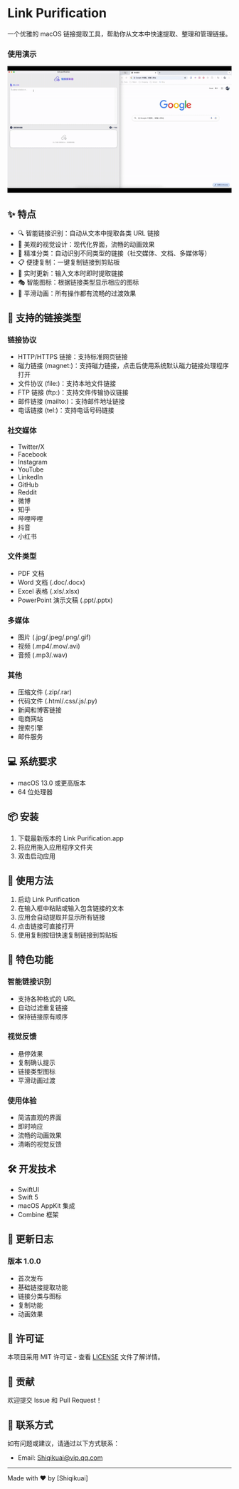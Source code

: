 # Link Purification

一个优雅的 macOS 链接提取工具，帮助你从文本中快速提取、整理和管理链接。

### 使用演示
![App Demonstration](Demonstrate.gif)

## ✨ 特点

- 🔍 智能链接识别：自动从文本中提取各类 URL 链接
- 🎨 美观的视觉设计：现代化界面，流畅的动画效果
- 🎯 精准分类：自动识别不同类型的链接（社交媒体、文档、多媒体等）
- 📋 便捷复制：一键复制链接到剪贴板
- 🔄 实时更新：输入文本时即时提取链接
- 🎭 智能图标：根据链接类型显示相应的图标
- 💫 平滑动画：所有操作都有流畅的过渡效果

## 🚀 支持的链接类型

### 链接协议
- HTTP/HTTPS 链接：支持标准网页链接
- 磁力链接 (magnet:)：支持磁力链接，点击后使用系统默认磁力链接处理程序打开
- 文件协议 (file:)：支持本地文件链接
- FTP 链接 (ftp:)：支持文件传输协议链接
- 邮件链接 (mailto:)：支持邮件地址链接
- 电话链接 (tel:)：支持电话号码链接

### 社交媒体
- Twitter/X
- Facebook
- Instagram
- YouTube
- LinkedIn
- GitHub
- Reddit
- 微博
- 知乎
- 哔哩哔哩
- 抖音
- 小红书

### 文件类型
- PDF 文档
- Word 文档 (.doc/.docx)
- Excel 表格 (.xls/.xlsx)
- PowerPoint 演示文稿 (.ppt/.pptx)

### 多媒体
- 图片 (.jpg/.jpeg/.png/.gif)
- 视频 (.mp4/.mov/.avi)
- 音频 (.mp3/.wav)

### 其他
- 压缩文件 (.zip/.rar)
- 代码文件 (.html/.css/.js/.py)
- 新闻和博客链接
- 电商网站
- 搜索引擎
- 邮件服务

## 💻 系统要求

- macOS 13.0 或更高版本
- 64 位处理器

## 📦 安装

1. 下载最新版本的 Link Purification.app
2. 将应用拖入应用程序文件夹
3. 双击启动应用

## 🎯 使用方法

1. 启动 Link Purification
2. 在输入框中粘贴或输入包含链接的文本
3. 应用会自动提取并显示所有链接
4. 点击链接可直接打开
5. 使用复制按钮快速复制链接到剪贴板

## 🎨 特色功能

### 智能链接识别
- 支持各种格式的 URL
- 自动过滤重复链接
- 保持链接原有顺序

### 视觉反馈
- 悬停效果
- 复制确认提示
- 链接类型图标
- 平滑动画过渡

### 使用体验
- 简洁直观的界面
- 即时响应
- 流畅的动画效果
- 清晰的视觉反馈

## 🛠 开发技术

- SwiftUI
- Swift 5
- macOS AppKit 集成
- Combine 框架

## 📝 更新日志

### 版本 1.0.0
- 首次发布
- 基础链接提取功能
- 链接分类与图标
- 复制功能
- 动画效果

## 📄 许可证

本项目采用 MIT 许可证 - 查看 [LICENSE](LICENSE) 文件了解详情。

## 🤝 贡献

欢迎提交 Issue 和 Pull Request！

## 📮 联系方式

如有问题或建议，请通过以下方式联系：
- Email: Shiqikuai@vip.qq.com

---

Made with ❤️ by [Shiqikuai] 
